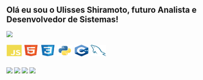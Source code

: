 ## Olá eu sou o Ulisses Shiramoto, futuro Analista e Desenvolvedor de Sistemas!


<a href="https://github.com/shiramotou-ads/github-readme-stats">
  <img height=180em src="https://github-readme-stats.vercel.app/api?username=shiramotou-ads&show_icons=true&theme=vision-friendly-dark&rank_icon=github&custom_title=Shiramoto's+Github+Stats" />
</a>


<!-- [![Harlok's WakaTime stats](https://github-readme-stats.vercel.app/api/wakatime?username=shiramotou-ads)](https://github.com/shiramotou-ads/github-readme-stats)

<a href="https://github.com/shiramotou-ads/convoychat">
  <img height=200 align="center" src="https://github-readme-stats.vercel.app/api/top-langs?username=shiramotou-ads&layout=compact&langs_count=8&card_width=320" />
</a>

<br>
<a href="https://github.com/shiramotou-ads/github-readme-stats">
  <img align="center" src="https://github-readme-stats.vercel.app/api/pin/?username=shiramotou-ads&repo=github-readme-stats" />
</a>
<a href="https://github.com/shiramotou-ads/convoychat">
  <img align="center" src="&repo=convoychat" />
</a>
-->

<div style="display: inline_block"><br>
  <img align="center" alt="Lyek-JS" height="30" width="40" src="https://raw.githubusercontent.com/devicons/devicon/master/icons/javascript/javascript-plain.svg">
  <img align="center" alt="Lyek-HTML" height="30" width="40" src="https://raw.githubusercontent.com/devicons/devicon/master/icons/html5/html5-original.svg">
  <img align="center" alt="Lyek-CSS" height="30" width="40" src="https://raw.githubusercontent.com/devicons/devicon/master/icons/css3/css3-original.svg">
  <img align="center" alt="Lyek-Python" height="30" width="40" src="https://raw.githubusercontent.com/devicons/devicon/master/icons/python/python-original.svg">
  <img align="center" alt="Lyek-Cpp" height="30" width="40" src="https://raw.githubusercontent.com/devicons/devicon/master/icons/cplusplus/cplusplus-original.svg">
  <img align="center" alt="Lyek-MySql" height="30" width="40" src="https://raw.githubusercontent.com/devicons/devicon/master/icons/mysql/mysql-original.svg">
</div>
  
  ##
 
<div> 
  <a href="https://instagram.com/shiramotou" target="_blank"><img src="https://img.shields.io/badge/-Instagram-%23E4405F?style=for-the-badge&logo=instagram&logoColor=white" target="_blank"></a>
 	<a href="https://www.twitch.tv/lyek_shiramoto" target="_blank"><img src="https://img.shields.io/badge/Twitch-9146FF?style=for-the-badge&logo=twitch&logoColor=white" target="_blank"></a>
  <a href = "mailto:contato@shiramoto.com.br"><img src="https://img.shields.io/badge/-Gmail-%23333?style=for-the-badge&logo=gmail&logoColor=white" target="_blank"></a>
  <a href="https://www.linkedin.com/in/shiramotou" target="_blank"><img src="https://img.shields.io/badge/-LinkedIn-%230077B5?style=for-the-badge&logo=linkedin&logoColor=white" target="_blank"></a> 
  
</div>
